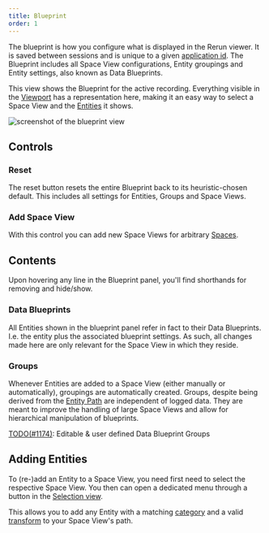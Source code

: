 ```yaml
---
title: Blueprint
order: 1
---
```


The blueprint is how you configure what is displayed in the Rerun viewer.
It is saved between sessions and is unique to a given [application id](../../concepts/apps-and-recordings.md).
The Blueprint includes all Space View configurations, Entity groupings and Entity settings, also known as Data Blueprints.

This view shows the Blueprint for the active recording.
Everything visible in the [Viewport](viewport.md) has a representation here,
making it an easy way to select a Space View and the [Entities](../../concepts/entity-component.md) it shows.

<picture>
  <img src="https://static.rerun.io/blueprint-view/d01d0f5baf46d56f32925f9b10d793d1495a3a39/full.png" alt="screenshot of the blueprint view">
</picture>


Controls
--------
### Reset
The reset button resets the entire Blueprint back to its heuristic-chosen default.
This includes all settings for Entities, Groups and Space Views.

### Add Space View
With this control you can add new Space Views for arbitrary [Spaces](../../concepts/spaces-and-transforms.md).

Contents
--------
Upon hovering any line in the Blueprint panel, you'll find shorthands for removing and hide/show.

### Data Blueprints
All Entities shown in the blueprint panel refer in fact to their Data Blueprints.
I.e. the entity plus the associated blueprint settings.
As such, all changes made here are only relevant for the Space View in which they reside.

### Groups
Whenever Entities are added to a Space View (either manually or automatically), groupings
are automatically created.
Groups, despite being derived from the [Entity Path](../../concepts/entity-path.md) are independent of logged data.
They are meant to improve the handling of large Space Views and allow for hierarchical manipulation
of blueprints.

[TODO(#1174)](https://github.com/rerun-io/rerun/issues/1174): Editable & user defined Data Blueprint Groups

Adding Entities
-----------------------------
To (re-)add an Entity to a Space View, you need first need to select the respective Space View.
You then can open a dedicated menu through a button in the [Selection view](selection.md).

This allows you to add any Entity with a matching [category](viewport.md#Categories-of-Space-Views) and a valid [transform](../../concepts/spaces-and-transforms.md) to your
Space View's path.
